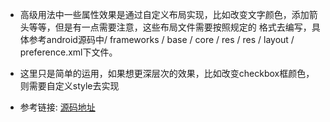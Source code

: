 * 高级用法中一些属性效果是通过自定义布局实现，比如改变文字颜色，添加箭头等等，但是有一点需要注意，这些布局文件需要按照规定的
格式去编写，具体参考android源码中/ frameworks / base / core / res / res / layout / preference.xml下文件。

* 这里只是简单的运用，如果想更深层次的效果，比如改变checkbox框颜色，则需要自定义style去实现

* 参考链接: [源码地址](http://grepcode.com/file/repository.grepcode.com/java/ext/com.google.android/android/4.0.3_r1/frameworks/base/core/res/res/layout/preference.xml?av=f)